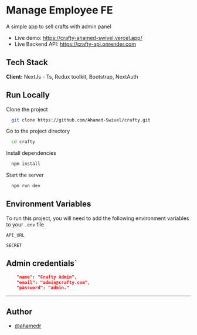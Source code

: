 
# Manage Employee FE

A simple app to sell crafts with admin panel

- Live demo: https://crafty-ahamed-swivel.vercel.app/
- Live Backend API: https://crafty-api.onrender.com

## Tech Stack

**Client:** NextJs - Ts, Redux toolkit, Bootstrap, NextAuth

## Run Locally

Clone the project

```bash
  git clone https://github.com/Ahamed-Swivel/crafty.git
```

Go to the project directory

```bash
  cd crafty
```

Install dependencies

```bash
  npm install
```

Start the server

```bash
  npm run dev
```

## Environment Variables

To run this project, you will need to add the following environment variables to your `.env` file

`API_URL`

`SECRET`

## Admin credentials`

```json
    "name": "Crafty Admin",
    "email": "admin@crafty.com",
    "password": "admin."
```

---
## Author

- [@ahamedr](https://github.com/Ahamed-Swivel)

